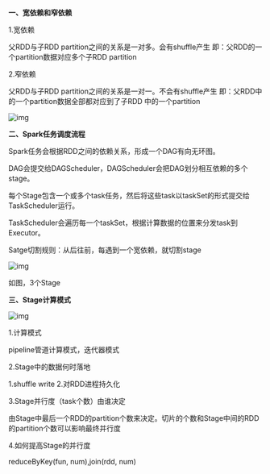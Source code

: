 **一、宽依赖和窄依赖**

1.宽依赖

父RDD与子RDD partition之间的关系是一对多。会有shuffle产生 即：父RDD的一个partition数据对应多个子RDD partition 

2.窄依赖

父RDD与子RDD partition之间的关系是一对一。不会有shuffle产生 即：父RDD中的一个partition数据全部都对应到了子RDD 中的一个partition 

![img](E:\Download\YoudaoNote\yangyh11@163.com\54cf533312a6407596e4909302dee9d7\clipboard.png)

**二、Spark任务调度流程**

Spark任务会根据RDD之间的依赖关系，形成一个DAG有向无环图。

DAG会提交给DAGScheduler，DAGScheduler会把DAG划分相互依赖的多个stage。

每个Stage包含一个或多个task任务，然后将这些task以taskSet的形式提交给TaskScheduler运行。

TaskScheduler会遍历每一个taskSet，根据计算数据的位置来分发task到Executor。

Satge切割规则：从后往前，每遇到一个宽依赖，就切割stage

![img](E:\Download\YoudaoNote\yangyh11@163.com\d9d5f01d4b8e4bc88829edc680bd2d9d\clipboard.png)

如图，3个Stage

**三、Stage计算模式**

![img](E:\Download\YoudaoNote\yangyh11@163.com\158cc3c0d4cd442784830e495937d51d\clipboard.png)

1.计算模式

pipeline管道计算模式，迭代器模式 

2.Stage中的数据何时落地

1.shuffle write 2.对RDD进程持久化 

3.Stage并行度（task个数）由谁决定

由Stage中最后一个RDD的partition个数来决定。切片的个数和Stage中间的RDD的partition个数可以影响最终并行度 

4.如何提高Stage的并行度

reduceByKey(fun, num),join(rdd, num) 
